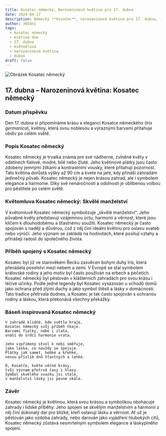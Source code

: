 ```yaml
---
title: Kosatec německý, Narozeninová květina pro 17. dubna
date: 2024-04-17
description: Německý **kosatec**, narozeninová květina pro 17. dubna, je symbolem Skvělé manželství. Objevte její jedinečný význam, fascinující příběhy a poezii, která oslavuje její krásu.
author: 365dní
tags:
  - kosatec německý
  - květina dne
  - 17. dubna
  - květomluva
  - narozeninová květina
  - duben
draft: false
---
```


![Obrázek Kosatec německý](https://cdn.pixabay.com/photo/2018/06/10/19/12/iris-3467097_960_720.jpg#center)

## 17. dubna – Narozeninová květina: Kosatec německý

### Datum příspěvku

Den 17. dubna si připomínáme krásu a eleganci Kosatce německého (_Iris germanica_), květiny, která svou noblesou a výraznými barvami přitahuje obdiv po celém světě.

### Popis Kosatec německý

Kosatec německý je trvalka známá pro své nádherné, zvlněné květy v odstínech fialové, modré, bílé nebo žluté. Jeho květinové plátky jsou často zdobeny jemnými žilkami a kontrastními vousky, které přitahují pozornost. Tato květina dorůstá výšky až 90 cm a kvete na jaře, kdy přináší zahradám jedinečný půvab. Kosatec německý je nejen krásou zahrad, ale i symbolem elegance a harmonie. Díky své nenáročnosti a odolnosti je oblíbenou volbou pro pěstitele po celém světě.

### Květomluva Kosatec německý: Skvělé manželství

V květomluvě Kosatec německý symbolizuje „skvělé manželství“. Jeho půvabné květy představují vzájemnou úctu, harmonii a věrnost, které jsou klíčem k dlouhodobému a šťastnému soužití. Kosatec německý je často spojován s nadějí a důvěrou, což z něj činí ideální květinu pro oslavu svateb nebo výročí. Jeho význam se zakládá na hodnotách, které posilují vztahy a přinášejí radost do společného života.

### Příběh spojený s Kosatec německý

Kosatec byl již ve starověkém Řecku zasvěcen bohyni duhy Iris, která přenášela poselství mezi nebem a zemí. V Evropě se stal symbolem královské rodiny a jeho motiv byl často používán na erbech a pečetích. Kosatec německý byl pěstován v klášterních zahradách pro svou krásu i léčivé účinky. Podle jedné legendy byl Kosatec vysazován u vchodů domů jako ochrana před zlými duchy a jako symbol štěstí a lásky v domácnosti. Tato tradice přetrvala dodnes, a Kosatec je tak často spojován s ochranou rodiny a láskou, která překonává všechny překážky.

### Báseň inspirovaná Kosatec německý

```
V zahradě klidné, kde světlo hraje,  
Kosatec německý svůj příběh tkaje.  
Barvami fialky, nebe i zlata,  
vnáší do srdcí harmonie vrata.  

Jeho vzpřímený stvol k nebi směřuje,  
jako láska, co navždy se spojuje.  
Plátky jak samet, hebké a křehké,  
nesou příslib dnů šťastných a lehké.  

Ó, Kosatče, květe věčné krásy,  
tvůj význam přetrvá časy i hlasy.  
Symbol skvělého svazku jsi stále,  
v manželství lásky jsi pevné skále.  
```

### Závěr

Kosatec německý je květinou, která svou krásou a symbolikou obohacuje zahrady i lidské příběhy. Jeho spojení se skvělým manželstvím a harmonií z něj činí dokonalý dar pro blízké, kteří oslavují lásku a věrnost. Ať už je pěstován jako ozdoba zahrady, nebo darován jako vyjádření hlubokých citů, Kosatec německý zůstává nesmrtelným symbolem elegance a láskyplného spojení.